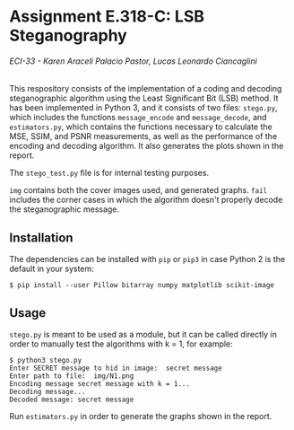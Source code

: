 Assignment E.318-C: LSB Steganography
======
###### ECI-33 - Karen Araceli Palacio Pastor, Lucas Leonardo Ciancaglini

This respository consists of the implementation of a coding and decoding
steganographic algorithm using the Least Significant Bit (LSB) method. It
has been implemented in Python 3, and it consists of two files: `stego.py`,
which includes the functions `message_encode` and `message_decode`,
and `estimators.py`, which contains the functions necessary to calculate
the MSE, SSIM, and PSNR measurements, as well as the performance of the
encoding and decoding algorithm. It also generates the plots shown in the
report.

The `stego_test.py` file is for internal testing purposes.

`img` contains both the cover images used, and generated graphs. `fail`
includes the corner cases in which the algorithm doesn't properly
decode the steganographic message.

## Installation
The dependencies can be installed with `pip` or `pip3` in case Python 2
is the default in your system:

```console
$ pip install --user Pillow bitarray numpy matplotlib scikit-image
```

## Usage
`stego.py` is meant to be used as a module, but it can be called directly
in order to manually test the algorithms with k = 1, for example:

```console
$ python3 stego.py
Enter SECRET message to hid in image:  secret message
Enter path to file:  img/N1.png
Encoding message secret message with k = 1...
Decoding message...
Decoded message: secret message
```

Run `estimators.py` in order to generate the graphs shown in the report.
